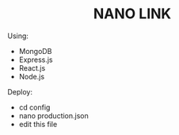 <h1 align="center">NANO LINK</h1>

Using: 
- MongoDB
- Express.js
- React.js
- Node.js

Deploy:
- cd config 
- nano production.json
- edit this file <br>
